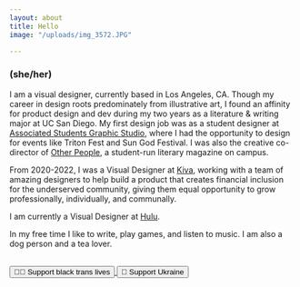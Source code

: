 ```yaml
---
layout: about
title: Hello
image: "/uploads/img_3572.JPG"

---
```

### (she/her)

I am a visual designer, currently based in Los Angeles, CA. Though my career in design roots predominately from illustrative art, I found an affinity for product design and dev during my two years as a literature & writing major at UC San Diego. My first design job was as a student designer at [Associated Students Graphic Studio](https://asgraphicstudio.ucsd.edu "AS Graphic Studio"), where I had the opportunity to design for events like Triton Fest and Sun God Festival. I was also the creative co-director of [Other People](https://otherpeoplesd.com "Other People"), a student-run literary magazine on campus.

From 2020-2022, I was a Visual Designer at [Kiva](Kiva.org "https://kiva.org"), working with a team of amazing designers to help build a product that creates financial inclusion for the underserved community, giving them equal opportunity to grow professionally, individually, and communally.

I am currently a Visual Designer at [Hulu](https://hulu.com "Hulu").

In my free time I like to write, play games, and listen to music. I am also a dog person and a tea lover.

<br>
<a href="https://blacktranslivesmatter.carrd.co" target="_blank"> <button class="button"> 🏳️‍⚧️ Support black trans lives </button> </a>

<a href="https://help-ukraine.carrd.co/" target="_blank">
<button class="button"> 🤝 Support Ukraine </button> </a>